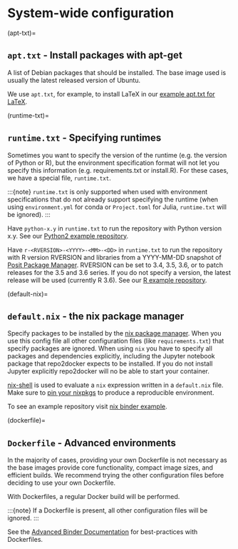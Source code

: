 # System-wide configuration

(apt-txt)=

## `apt.txt` - Install packages with apt-get

A list of Debian packages that should be installed. The base image used is usually the latest released
version of Ubuntu.

We use `apt.txt`, for example, to install LaTeX in our
[example apt.txt for LaTeX](https://github.com/binder-examples/latex/blob/HEAD/apt.txt).

(runtime-txt)=

## `runtime.txt` - Specifying runtimes

Sometimes you want to specify the version of the runtime
(e.g. the version of Python or R),
but the environment specification format will not let you specify this information
(e.g. requirements.txt or install.R).
For these cases, we have a special file, `runtime.txt`.

:::{note}
`runtime.txt` is only supported when used with environment specifications
that do not already support specifying the runtime
(when using `environment.yml` for conda or `Project.toml` for Julia,
`runtime.txt` will be ignored).
:::

Have `python-x.y` in `runtime.txt` to run the repository with Python version x.y.
See our [Python2 example repository](https://github.com/binder-examples/python2_runtime/blob/HEAD/runtime.txt).

Have `r-<RVERSION>-<YYYY>-<MM>-<DD>` in `runtime.txt` to run the repository with R version RVERSION and libraries from a YYYY-MM-DD snapshot of [Posit Package Manager](https://packagemanager.posit.co/client/#/repos/2/overview).
RVERSION can be set to 3.4, 3.5, 3.6, or to patch releases for the 3.5 and 3.6 series.
If you do not specify a version, the latest release will be used (currently R 3.6).
See our [R example repository](https://github.com/binder-examples/r/blob/HEAD/runtime.txt).

(default-nix)=

## `default.nix` - the nix package manager

Specify packages to be installed by the [nix package manager](https://github.com/NixOS/nixpkgs).
When you use this config file all other configuration files (like `requirements.txt`)
that specify packages are ignored. When using `nix` you have to specify all
packages and dependencies explicitly, including the Jupyter notebook package that
repo2docker expects to be installed. If you do not install Jupyter explicitly
repo2docker will no be able to start your container.

[nix-shell](https://nixos.org/nix/manual/#sec-nix-shell) is used to evaluate
a `nix` expression written in a `default.nix` file. Make sure to
[pin your nixpkgs](https://discourse.nixos.org/t/nixops-pinning-nixpkgs/734)
to produce a reproducible environment.

To see an example repository visit
[nix binder example](https://github.com/binder-examples/nix).

(dockerfile)=

## `Dockerfile` - Advanced environments

In the majority of cases, providing your own Dockerfile is not necessary as the base
images provide core functionality, compact image sizes, and efficient builds. We recommend
trying the other configuration files before deciding to use your own Dockerfile.

With Dockerfiles, a regular Docker build will be performed.

:::{note}
If a Dockerfile is present, all other configuration files will be ignored.
:::

See the [Advanced Binder Documentation](https://mybinder.readthedocs.io/en/latest/tutorials/dockerfile.html) for
best-practices with Dockerfiles.
